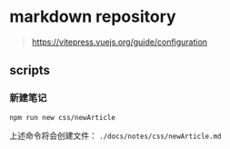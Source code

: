 # markdown repository

> https://vitepress.vuejs.org/guide/configuration


## scripts

### 新建笔记

```
npm run new css/newArticle
```

上述命令将会创建文件： `./docs/notes/css/newArticle.md`